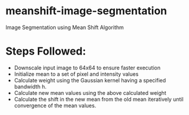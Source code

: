 # meanshift-image-segmentation
Image Segmentation using Mean Shift Algorithm

Steps Followed:
===============
* Downscale input image to 64x64 to ensure faster execution
* Initialize mean to a set of pixel and intensity values
* Calculate weight using the Gaussian kernel having a specified bandwidth h.
* Calculate new mean values using the above calculated weight
* Calculate the shift in the new mean from the old mean iteratively until convergence of the mean values.
